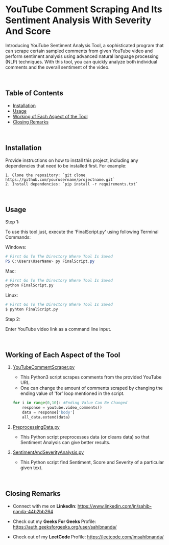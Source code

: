 # <b> YouTube Comment Scraping And Its Sentiment Analysis  With Severity And Score </b>

Introducing YouTube Sentiment Analysis Tool, a sophisticated program that can scrape certain sampled comments from given YouTube video and perform sentiment analysis using advanced natural language processing (NLP) techniques. With this tool, you can quickly analyze both individual comments and the overall sentiment of the video.

<br>

## Table of Contents

- [Installation](#installation)
- [Usage](#usage)
- [Working of Each Aspect of the Tool](#working-of-each-aspect-of-the-tool)
- [Closing Remarks](#closing-remarks)

<br>

## Installation

Provide instructions on how to install this project, including any dependencies that need to be installed first. For example:

    1. Clone the repository: `git clone https://github.com/yourusername/projectname.git`
    2. Install dependencies: `pip install -r requirements.txt`

<br>

## Usage

Step 1: 

To use this tool just, execute the 'FinalScript.py' using following Terminal Commands:

Windows: 
```powershell
# First Go To The Directory Where Tool Is Saved
PS C:\Users\UserName> py FinalScript.py
```

Mac:
```bash
# First Go To The Directory Where Tool Is Saved
python FinalScript.py
```

Linux: 
```bash
# First Go To The Directory Where Tool Is Saved
$ pyhton FinalScript.py
```

Step 2:

Enter YouTube video link as a command line input.

<br>


## Working of Each Aspect of the Tool 

1. <u>YouTubeCommentScraper.py</u>
    
    - This Python3 script scrapes comments from the provided YouTube URL.
    - One can change the amount of comments scraped by changing the ending value of 'for' loop mentioned in the script.
    ```python
    for i in range(0,10): #Ending Value Can Be Changed
        response = youtube.video_comments()
        data = response['body']
        all_data.extend(data)
    ```

2. <u> PreprocessingData.py </u>

    - This Python script preprocesses data (or cleans data) so that Sentiment Analysis can give better results.

3. <u> SentimentAndSeverityAnalysis.py </u>

    - This Python script find Sentiment, Score and Severity of a particular given text.

<br>

## Closing Remarks

- Connect with me on <b> LinkedIn</b>: https://www.linkedin.com/in/sahib-nanda-44b2bb264

- Check out my <b> Geeks For Geeks </b> Profile: https://auth.geeksforgeeks.org/user/sahibnanda/

- Check out of my <b> LeetCode </b> Profile: https://leetcode.com/imsahibnanda/













